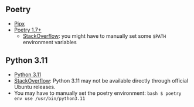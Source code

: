 ## Poetry
* [Pipx](https://pipx.pypa.io/stable/installation/)
* [Poetry 1.7+](https://python-poetry.org/docs/)
    * [StackOverflow](https://stackoverflow.com/questions/70003829/poetry-installed-but-poetry-command-not-found): you might have to manually set some `$PATH` environment variables

## Python 3.11
* [Python 3.11](https://www.python.org/downloads/)
* [StackOverflow](https://askubuntu.com/questions/1512005/python3-11-install-on-ubuntu-24-04): Python 3.11 may not be available directly through official Ubuntu releases.
* You may have to manually set the poetry environment:
      ```bash
      $ poetry env use /usr/bin/python3.11
      ```

